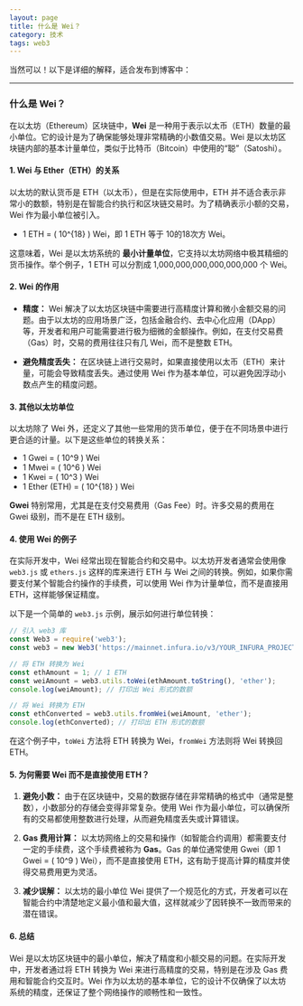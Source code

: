 ```yaml
---
layout: page
title: 什么是 Wei？
category: 技术
tags: web3
---
```



当然可以！以下是详细的解释，适合发布到博客中：

---

### 什么是 Wei？

在以太坊（Ethereum）区块链中，**Wei** 是一种用于表示以太币（ETH）数量的最小单位。它的设计是为了确保能够处理非常精确的小数值交易。Wei 是以太坊区块链内部的基本计量单位，类似于比特币（Bitcoin）中使用的“聪”（Satoshi）。

#### 1. **Wei 与 Ether（ETH）的关系**
  
以太坊的默认货币是 ETH（以太币），但是在实际使用中，ETH 并不适合表示非常小的数额，特别是在智能合约执行和区块链交易时。为了精确表示小额的交易，Wei 作为最小单位被引入。

- 1 ETH = \( 10^{18} \) Wei，即 1 ETH 等于 10的18次方 Wei。

这意味着，Wei 是以太坊系统的 **最小计量单位**，它支持以太坊网络中极其精细的货币操作。举个例子，1 ETH 可以分割成 1,000,000,000,000,000,000 个 Wei。

#### 2. **Wei 的作用**

- **精度：** Wei 解决了以太坊区块链中需要进行高精度计算和微小金额交易的问题。由于以太坊的应用场景广泛，包括金融合约、去中心化应用（DApp）等，开发者和用户可能需要进行极为细微的金额操作。例如，在支付交易费（Gas）时，交易的费用往往只有几 Wei，而不是整数 ETH。
  
- **避免精度丢失：** 在区块链上进行交易时，如果直接使用以太币（ETH）来计量，可能会导致精度丢失。通过使用 Wei 作为基本单位，可以避免因浮动小数点产生的精度问题。

#### 3. **其他以太坊单位**

以太坊除了 Wei 外，还定义了其他一些常用的货币单位，便于在不同场景中进行更合适的计量。以下是这些单位的转换关系：

- 1 Gwei = \( 10^9 \) Wei
- 1 Mwei = \( 10^6 \) Wei
- 1 Kwei = \( 10^3 \) Wei
- 1 Ether (ETH) = \( 10^{18} \) Wei

**Gwei** 特别常用，尤其是在支付交易费用（Gas Fee）时。许多交易的费用在 Gwei 级别，而不是在 ETH 级别。

#### 4. **使用 Wei 的例子**

在实际开发中，Wei 经常出现在智能合约和交易中。以太坊开发者通常会使用像 `web3.js` 或 `ethers.js` 这样的库来进行 ETH 与 Wei 之间的转换。例如，如果你需要支付某个智能合约操作的手续费，可以使用 Wei 作为计量单位，而不是直接用 ETH，这样能够保证精度。

以下是一个简单的 `web3.js` 示例，展示如何进行单位转换：

```javascript
// 引入 web3 库
const Web3 = require('web3');
const web3 = new Web3('https://mainnet.infura.io/v3/YOUR_INFURA_PROJECT_ID');

// 将 ETH 转换为 Wei
const ethAmount = 1; // 1 ETH
const weiAmount = web3.utils.toWei(ethAmount.toString(), 'ether');
console.log(weiAmount); // 打印出 Wei 形式的数额

// 将 Wei 转换为 ETH
const ethConverted = web3.utils.fromWei(weiAmount, 'ether');
console.log(ethConverted); // 打印出 ETH 形式的数额
```

在这个例子中，`toWei` 方法将 ETH 转换为 Wei，`fromWei` 方法则将 Wei 转换回 ETH。

#### 5. **为何需要 Wei 而不是直接使用 ETH？**

1. **避免小数：** 由于在区块链中，交易的数据存储在非常精确的格式中（通常是整数），小数部分的存储会变得非常复杂。使用 Wei 作为最小单位，可以确保所有的交易都使用整数进行处理，从而避免精度丢失或计算错误。

2. **Gas 费用计算：** 以太坊网络上的交易和操作（如智能合约调用）都需要支付一定的手续费，这个手续费被称为 **Gas**。Gas 的单位通常使用 Gwei（即 1 Gwei = \( 10^9 \) Wei），而不是直接使用 ETH，这有助于提高计算的精度并使得交易费用更为灵活。

3. **减少误解：** 以太坊的最小单位 Wei 提供了一个规范化的方式，开发者可以在智能合约中清楚地定义最小值和最大值，这样就减少了因转换不一致而带来的潜在错误。

#### 6. **总结**

Wei 是以太坊区块链中的最小单位，解决了精度和小额交易的问题。在实际开发中，开发者通过将 ETH 转换为 Wei 来进行高精度的交易，特别是在涉及 Gas 费用和智能合约交互时。Wei 作为以太坊的基本单位，它的设计不仅确保了以太坊系统的精度，还保证了整个网络操作的顺畅性和一致性。


